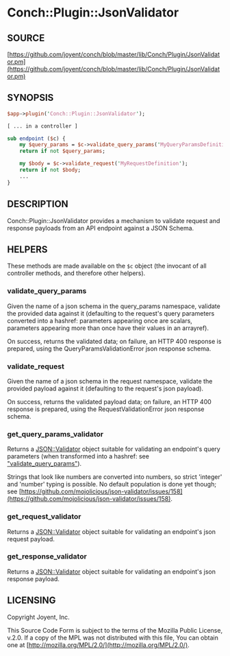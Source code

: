 # Conch::Plugin::JsonValidator

## SOURCE

[https://github.com/joyent/conch/blob/master/lib/Conch/Plugin/JsonValidator.pm](https://github.com/joyent/conch/blob/master/lib/Conch/Plugin/JsonValidator.pm)

## SYNOPSIS

```perl
$app->plugin('Conch::Plugin::JsonValidator');

[ ... in a controller ]

sub endpoint ($c) {
    my $query_params = $c->validate_query_params('MyQueryParamsDefinition');
    return if not $query_params;

    my $body = $c->validate_request('MyRequestDefinition');
    return if not $body;
    ...
}
```

## DESCRIPTION

Conch::Plugin::JsonValidator provides a mechanism to validate request and response payloads
from an API endpoint against a JSON Schema.

## HELPERS

These methods are made available on the `$c` object (the invocant of all controller methods,
and therefore other helpers).

### validate\_query\_params

Given the name of a json schema in the query\_params namespace, validate the provided data
against it (defaulting to the request's query parameters converted into a hashref: parameters
appearing once are scalars, parameters appearing more than once have their values in an
arrayref).

On success, returns the validated data; on failure, an HTTP 400 response is prepared, using the
QueryParamsValidationError json response schema.

### validate\_request

Given the name of a json schema in the request namespace, validate the provided payload against
it (defaulting to the request's json payload).

On success, returns the validated payload data; on failure, an HTTP 400 response is prepared,
using the RequestValidationError json response schema.

### get\_query\_params\_validator

Returns a [JSON::Validator](https://metacpan.org/pod/JSON%3A%3AValidator) object suitable for validating an endpoint's query parameters
(when transformed into a hashref: see ["validate\_query\_params"](#validate_query_params)).

Strings that look like numbers are converted into numbers, so strict 'integer' and 'number'
typing is possible. No default population is done yet though; see
[https://github.com/mojolicious/json-validator/issues/158](https://github.com/mojolicious/json-validator/issues/158).

### get\_request\_validator

Returns a [JSON::Validator](https://metacpan.org/pod/JSON%3A%3AValidator) object suitable for validating an endpoint's json request payload.

### get\_response\_validator

Returns a [JSON::Validator](https://metacpan.org/pod/JSON%3A%3AValidator) object suitable for validating an endpoint's json response payload.

## LICENSING

Copyright Joyent, Inc.

This Source Code Form is subject to the terms of the Mozilla Public License,
v.2.0. If a copy of the MPL was not distributed with this file, You can obtain
one at [http://mozilla.org/MPL/2.0/](http://mozilla.org/MPL/2.0/).

